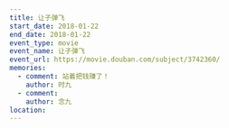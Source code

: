 ```yaml
---
title: 让子弹飞
start_date: 2018-01-22
end_date: 2018-01-22
event_type: movie
event_name: 让子弹飞
event_url: https://movie.douban.com/subject/3742360/
memories:
  - comment: 站着把钱赚了！
    author: 时九
  - comment: 
    author: 念九  
location: 
---
```

